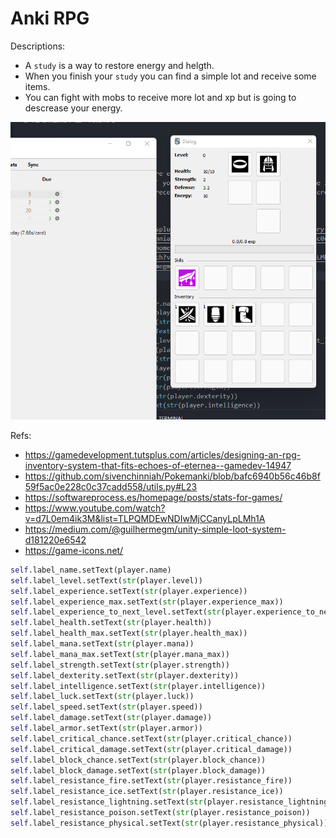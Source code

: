 # Anki RPG

Descriptions:
- A `study` is a way to restore energy and helgth. 
- When you finish your `study` you can find a simple lot and receive some items.
- You can fight with mobs to receive more lot and xp but is going to descrease your energy.

![screenshot](./example.png)

Refs:
- https://gamedevelopment.tutsplus.com/articles/designing-an-rpg-inventory-system-that-fits-echoes-of-eternea--gamedev-14947
- https://github.com/sivenchinniah/Pokemanki/blob/bafc6940b56c46b8f59f5ac0e228c0c37cadd558/utils.py#L23
- https://softwareprocess.es/homepage/posts/stats-for-games/
- https://www.youtube.com/watch?v=d7L0em4ik3M&list=TLPQMDEwNDIwMjCCanyLpLMh1A
- https://medium.com/@guilhermegm/unity-simple-loot-system-d181220e6542
- https://game-icons.net/

```py
self.label_name.setText(player.name)
self.label_level.setText(str(player.level))
self.label_experience.setText(str(player.experience))
self.label_experience_max.setText(str(player.experience_max))
self.label_experience_to_next_level.setText(str(player.experience_to_next_level))
self.label_health.setText(str(player.health))
self.label_health_max.setText(str(player.health_max))
self.label_mana.setText(str(player.mana))
self.label_mana_max.setText(str(player.mana_max))
self.label_strength.setText(str(player.strength))
self.label_dexterity.setText(str(player.dexterity))
self.label_intelligence.setText(str(player.intelligence))
self.label_luck.setText(str(player.luck))
self.label_speed.setText(str(player.speed))
self.label_damage.setText(str(player.damage))
self.label_armor.setText(str(player.armor))
self.label_critical_chance.setText(str(player.critical_chance))
self.label_critical_damage.setText(str(player.critical_damage))
self.label_block_chance.setText(str(player.block_chance))
self.label_block_damage.setText(str(player.block_damage))
self.label_resistance_fire.setText(str(player.resistance_fire))
self.label_resistance_ice.setText(str(player.resistance_ice))
self.label_resistance_lightning.setText(str(player.resistance_lightning))
self.label_resistance_poison.setText(str(player.resistance_poison))
self.label_resistance_physical.setText(str(player.resistance_physical))
```